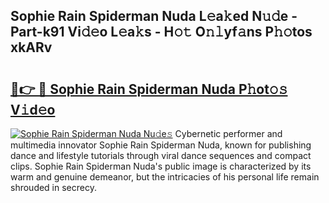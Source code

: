 ## Sophie Rain Spiderman Nuda L𝚎a𝚔ed N𝚞𝚍e - Part-k91 Vi𝚍𝚎o L𝚎a𝚔s - H𝚘𝚝 O𝚗𝚕yf𝚊ns P𝚑𝚘tos xkARv

# <h2><a href="http://kfewen.oniu.top/?m=Sophie+Rain+Spiderman+Nuda">🔗👉 🔴 Sophie Rain Spiderman Nuda P𝚑ot𝚘𝚜 V𝚒d𝚎o</a></h2>

[![Sophie Rain Spiderman Nuda Nu𝚍e𝚜](https://i.imgur.com/0qMVB7G.gif)](http://kfewen.oniu.top/?m=Sophie+Rain+Spiderman+Nuda)
Cybernetic performer and multimedia innovator Sophie Rain Spiderman Nuda, known for publishing dance and lifestyle tutorials through viral dance sequences and compact clips. Sophie Rain Spiderman Nuda's public image is characterized by its warm and genuine demeanor, but the intricacies of his personal life remain shrouded in secrecy.  
